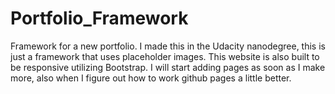 # Portfolio_Framework
Framework for a new portfolio. I made this in the Udacity nanodegree, this is just a framework that uses placeholder images. This website is also built to be responsive utilizing Bootstrap. I will start adding pages as soon as I make more, also when I figure out how to work github pages a little better.
